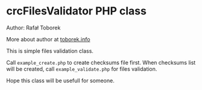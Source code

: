 crcFilesValidator PHP class
===========================

Author: Rafał Toborek

More about author at [toborek.info](http://toborek.info)

This is simple files validation class.

Call `example_create.php` to create checksums file first.
When checksums list will be created, call `example_validate.php` for files validation.

Hope this class will be usefull for someone.

